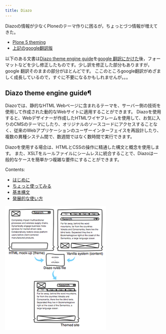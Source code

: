 ```yaml
---
title: Diazo
---
```


Diazoの情報が少なくPloneのテーマ作りに困るが，ちょっとづつ情報が増えてきた。
- [Plone 5 theming](https://training.plone.org/5/theming/index.html)
- [上記のgoogle翻訳版](https://translate.google.co.jp/translate?sl=en&tl=ja&js=y&prev=_t&hl=ja&ie=UTF-8&u=https%3A%2F%2Ftraining.plone.org%2F5%2Ftheming%2Findex.html&edit-text=&act=url%20(edited))

以下のある文書は[Diazo theme engine guide](http://docs.diazo.org/en/latest/)を[google 翻訳にかけた](https://translate.google.co.jp/translate?hl=ja&sl=en&tl=ja&u=http%3A%2F%2Fdocs.diazo.org%2Fen%2Flatest%2F&sandbox=1)後，フォーマットなどを少し修正したものです。少し訳を修正した部分もありますが，google 翻訳そのままの部分がほとんどです。
ここのところgoogle翻訳がめざましく成長しているので，すぐに不要になるかもしれませんが。。。

## Diazo theme engine guide¶

Diazoでは、静的なHTML Webページに含まれるテーマを、サーバー側の技術を使用して作成された動的なWebサイトに適用することができます。 Diazoを使用すると、Webデザイナーが作成したHTMLワイヤフレームを使用して、お気に入りのCMSのテーマにしたり、オリジナルのソースコードにアクセスすることなく、従来のWebアプリケーションのユーザーインターフェイスを再設計したり、複数の異種システム間で、数週間ではなく数時間で実行できます。

Diazoを使用する場合は、HTMLとCSSの操作に精通した構文と概念を使用します。 また、XSLTをルールファイルにシームレスに統合することで、Diazoは一般的なケースを簡単かつ複雑な要件にすることができます。

Contents:
- [はじめに](introduction)
- [ちょっと使ってみる](quickstart)
- [基本構文](basicsyntax)
- [発展的な使い方](advancedusage)

![Diazo concept](diazo-concept.png)
